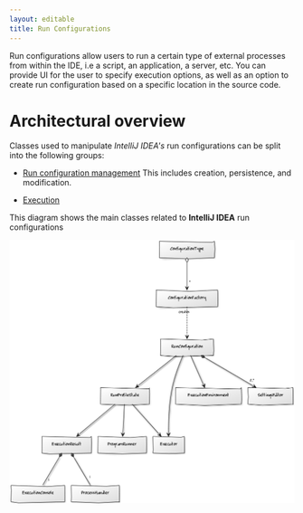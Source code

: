 ```yaml
---
layout: editable
title: Run Configurations
---
```



Run configurations allow users to run a certain type of external processes from within the IDE, i.e a script, an application, a server, etc.
You can provide UI for the user to specify execution options, as well as an option to create run configuration based on a specific location in the source code.


# Architectural overview

Classes used to manipulate *IntelliJ IDEA's* run configurations can be split into the following groups:

*  [Run configuration management](basic_topics/run_configurations/run_configuration_management.html)
   This includes creation, persistence, and modification.

*  [Execution](basic_topics/run_configurations/run_configuration_execution.html)

This diagram shows the main classes related to **IntelliJ IDEA** run configurations

![Architecture](../img/run_configurations/classes.png)

